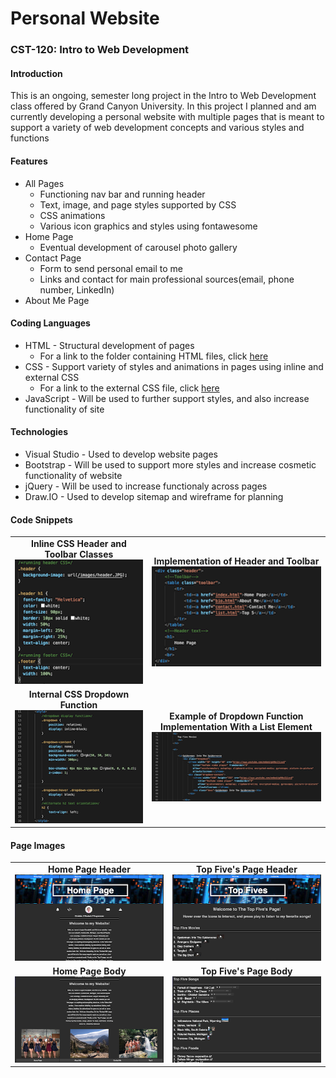 # Personal Website
### CST-120: Intro to Web Development
#### Introduction
This is an ongoing, semester long project in the Intro to Web Development class offered by Grand Canyon University. In this project I planned and am currently developing a personal website with multiple pages that is meant to support a variety of web development concepts and various styles and functions

#### Features
* All Pages
  * Functioning nav bar and running header
  * Text, image, and page styles supported by CSS
  * CSS animations
  * Various icon graphics and styles using fontawesome
* Home Page
  * Eventual development of carousel photo gallery
* Contact Page
  * Form to send personal email to me 
  * Links and contact for main professional sources(email, phone number, LinkedIn)
* About Me Page
#### Coding Languages
* HTML - Structural development of pages
  * For a link to the folder containing HTML files, click [here](https://github.com/logan-campbell27/personal-website/tree/main/html-files)
* CSS - Support variety of styles and animations in pages using inline and external CSS
  * For a link to the external CSS file, click [here](https://github.com/logan-campbell27/personal-website/blob/main/css/my.css)
* JavaScript - Will be used to further support styles, and also increase functionality of site

#### Technologies
* Visual Studio - Used to develop website pages
* Bootstrap - Will be used to support more styles and increase cosmetic functionality of website
* jQuery - Will be used to increase functionaly across pages
* Draw.IO -  Used to develop sitemap and wireframe for planning

#### Code Snippets 

<table>
    <tr>
        <td align = "center"><b>Inline CSS Header and Toolbar Classes</b></br><img src = "https://github.com/logan-campbell27/personal-website/blob/main/planning-files/css.jpg"></td>
        <td align = "center"><b>Implementation of Header and Toolbar</b></br><img src = "https://github.com/logan-campbell27/personal-website/blob/main/planning-files/homepage.jpg"></td>
    </tr>
    <tr>
        <td align = "center"><b>Internal CSS Dropdown Function</b></br><img src = "https://github.com/logan-campbell27/personal-website/blob/main/planning-files/dropdown.jpg"></td>
        <td align = "center"><b>Example of Dropdown Function Implementation With a List Element</b></br><img src = "https://github.com/logan-campbell27/personal-website/blob/main/planning-files/dropdownExample.jpg"></td>
    </tr>
</table>

#### Page Images
<table>
 <tr>
     <td align = "center"><b>Home Page Header</b></br><img src = "https://github.com/logan-campbell27/personal-website/blob/main/planning-files/homePageHeader.jpg"></td>
     <td align = "center"><b>Top Five's Page Header</b></br><img src = "https://github.com/logan-campbell27/personal-website/blob/main/planning-files/topFiveHeader.jpg"></td>
    </tr>
 <tr>
     <td align = "center"><b>Home Page Body</b></br><img src = "https://github.com/logan-campbell27/personal-website/blob/main/planning-files/homePageBody.jpg"></td>
     <td align = "center"><b>Top Five's Page Body</b></br><img src = "https://github.com/logan-campbell27/personal-website/blob/main/planning-files/topFiveBody.jpg"></td>
</tr>
</table>


